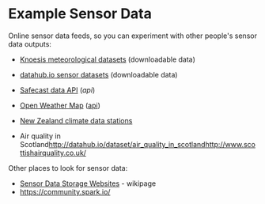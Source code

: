 # Example Sensor Data



Online sensor data feeds, so you can experiment with other people's sensor
data outputs:

  * [Knoesis meteorological datasets](http://datahub.io/dataset/knoesis-linked-sensor-data) (downloadable data)

  * [datahub.io sensor datasets](http://datahub.io/dataset?q=sensor) (downloadable data)

  * [Safecast data API](https://api.safecast.org/) (_api_)

  * [Open Weather Map](http://openweathermap.org/) ([api](http://openweathermap.org/API))

  * [New Zealand climate data stations](http://cliflo.niwa.co.nz/pls/niwp/wgenf.genform1)

  * Air quality in Scotland<http://datahub.io/dataset/air_quality_in_scotland><http://www.scottishairquality.co.uk/>

Other places to look for sensor data:

  * [Sensor Data Storage Websites](/display/WIKI/Example+Sensor+Datastores) \- wikipage
  * <https://community.spark.io/>

